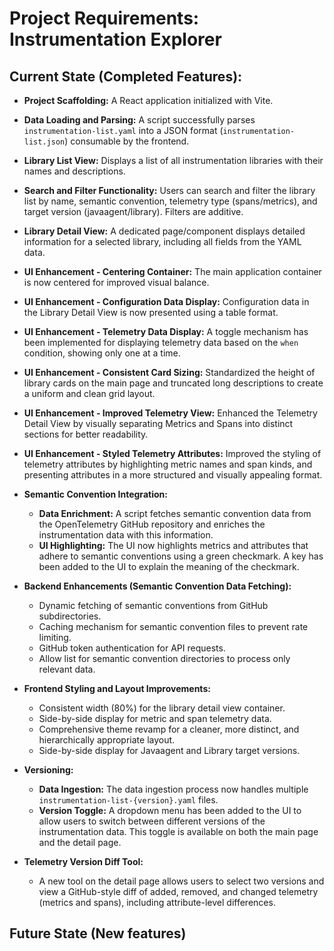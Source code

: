 # Project Requirements: Instrumentation Explorer

## Current State (Completed Features):

*   **Project Scaffolding:** A React application initialized with Vite.
*   **Data Loading and Parsing:** A script successfully parses `instrumentation-list.yaml` into a JSON format (`instrumentation-list.json`) consumable by the frontend.
*   **Library List View:** Displays a list of all instrumentation libraries with their names and descriptions.
*   **Search and Filter Functionality:** Users can search and filter the library list by name, semantic convention, telemetry type (spans/metrics), and target version (javaagent/library). Filters are additive.
*   **Library Detail View:** A dedicated page/component displays detailed information for a selected library, including all fields from the YAML data.
*   **UI Enhancement - Centering Container:** The main application container is now centered for improved visual balance.
*   **UI Enhancement - Configuration Data Display:** Configuration data in the Library Detail View is now presented using a table format.
*   **UI Enhancement - Telemetry Data Display:** A toggle mechanism has been implemented for displaying telemetry data based on the `when` condition, showing only one at a time.
*   **UI Enhancement - Consistent Card Sizing:** Standardized the height of library cards on the main page and truncated long descriptions to create a uniform and clean grid layout.
*   **UI Enhancement - Improved Telemetry View:** Enhanced the Telemetry Detail View by visually separating Metrics and Spans into distinct sections for better readability.
*   **UI Enhancement - Styled Telemetry Attributes:** Improved the styling of telemetry attributes by highlighting metric names and span kinds, and presenting attributes in a more structured and visually appealing format.
*   **Semantic Convention Integration:**
    *   **Data Enrichment:** A script fetches semantic convention data from the OpenTelemetry GitHub repository and enriches the instrumentation data with this information.
    *   **UI Highlighting:** The UI now highlights metrics and attributes that adhere to semantic conventions using a green checkmark. A key has been added to the UI to explain the meaning of the checkmark.

*   **Backend Enhancements (Semantic Convention Data Fetching):**
    *   Dynamic fetching of semantic conventions from GitHub subdirectories.
    *   Caching mechanism for semantic convention files to prevent rate limiting.
    *   GitHub token authentication for API requests.
    *   Allow list for semantic convention directories to process only relevant data.

*   **Frontend Styling and Layout Improvements:**
    *   Consistent width (80%) for the library detail view container.
    *   Side-by-side display for metric and span telemetry data.
    *   Comprehensive theme revamp for a cleaner, more distinct, and hierarchically appropriate layout.
    *   Side-by-side display for Javaagent and Library target versions.

*   **Versioning:**
    *   **Data Ingestion:** The data ingestion process now handles multiple `instrumentation-list-{version}.yaml` files.
    *   **Version Toggle:** A dropdown menu has been added to the UI to allow users to switch between different versions of the instrumentation data. This toggle is available on both the main page and the detail page.

*   **Telemetry Version Diff Tool:**
    *   A new tool on the detail page allows users to select two versions and view a GitHub-style diff of added, removed, and changed telemetry (metrics and spans), including attribute-level differences.

## Future State (New features)